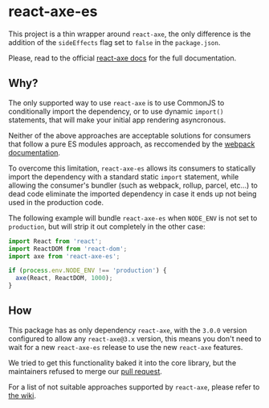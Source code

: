 # react-axe-es

This project is a thin wrapper around `react-axe`, the only difference is the addition of the
`sideEffects` flag set to `false` in the `package.json`.

Please, read to the official [react-axe docs](https://github.com/dequelabs/react-axe) for
the full documentation.

## Why?

The only supported way to use `react-axe` is to use CommonJS to conditionally import the dependency,
or to use dynamic `import()` statements, that will make your initial app rendering asyncronous.

Neither of the above approaches are acceptable solutions for consumers that follow a pure ES modules
approach, as reccomended by the [webpack documentation](https://webpack.js.org/api/module-methods/#es6-recommended).

To overcome this limitation, `react-axe-es` allows its consumers to statically
import the dependency with a standard static `import` statement, while allowing
the consumer's bundler (such as webpack, rollup, parcel, etc...) to dead code
eliminate the imported dependency in case it ends up not being used in the
production code.

The following example will bundle `react-axe-es` when `NODE_ENV` is not set to
`production`, but will strip it out completely in the other case:

```js
import React from 'react';
import ReactDOM from 'react-dom';
import axe from 'react-axe-es';

if (process.env.NODE_ENV !== 'production') {
  axe(React, ReactDOM, 1000);
}
```

## How

This package has as only dependency `react-axe`, with the `3.0.0` version configured
to allow any `react-axe@3.x` version, this means you don't need to wait for a new
`react-axe-es` release to use the new `react-axe` features.

We tried to get this functionality baked it into the core library, but the maintainers
refused to merge our [pull request](https://github.com/dequelabs/react-axe/pull/115#event-2624893905).

For a list of not suitable approaches supported by `react-axe`, please refer to [the wiki](https://github.com/FezVrasta/react-axe-es/wiki/Not-suitable-approaches).
